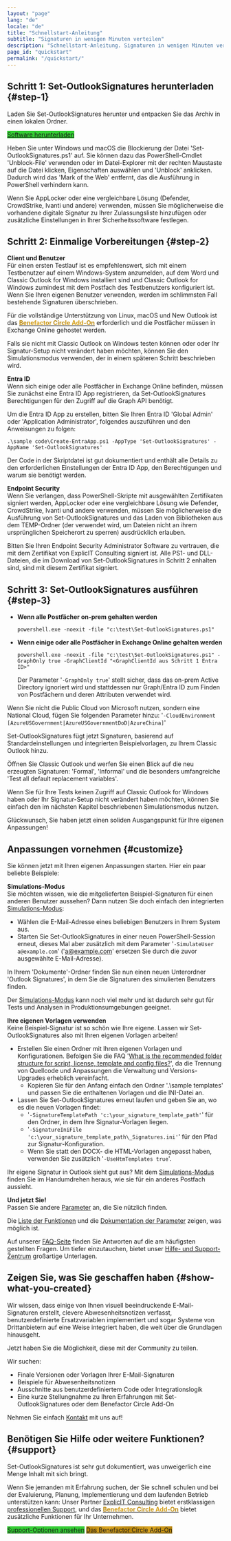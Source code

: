 ```yaml
---
layout: "page"
lang: "de"
locale: "de"
title: "Schnellstart-Anleitung"
subtitle: "Signaturen in wenigen Minuten verteilen"
description: "Schnellstart-Anleitung. Signaturen in wenigen Minuten verteilen."
page_id: "quickstart"
permalink: "/quickstart/"
---
```

## Schritt 1: Set-OutlookSignatures herunterladen {#step-1}
Laden Sie Set-OutlookSignatures herunter und entpacken Sie das Archiv in einen lokalen Ordner.

<p><a href="https://github.com/Set-OutlookSignatures/Set-OutlookSignatures/releases" class="button sos-download-link is-link is-normal is-hovered has-text-black has-text-weight-bold mtrcs-download" style="background-color: limegreen">Software herunterladen</a></p>

Heben Sie unter Windows und macOS die Blockierung der Datei 'Set-OutlookSignatures.ps1' auf. Sie können dazu das PowerShell-Cmdlet 'Unblock-File' verwenden oder im Datei-Explorer mit der rechten Maustaste auf die Datei klicken, Eigenschaften auswählen und 'Unblock' anklicken. Dadurch wird das 'Mark of the Web' entfernt, das die Ausführung in PowerShell verhindern kann.

Wenn Sie AppLocker oder eine vergleichbare Lösung (Defender, CrowdStrike, Ivanti und andere) verwenden, müssen Sie möglicherweise die vorhandene digitale Signatur zu Ihrer Zulassungsliste hinzufügen oder zusätzliche Einstellungen in Ihrer Sicherheitssoftware festlegen.


## Schritt 2: Einmalige Vorbereitungen {#step-2}
**Client und Benutzer**  
Für einen ersten Testlauf ist es empfehlenswert, sich mit einem Testbenutzer auf einem Windows-System anzumelden, auf dem Word und Classic Outlook for Windows installiert sind und Classic Outlook for Windows zumindest mit dem Postfach des Testbenutzers konfiguriert ist. Wenn Sie Ihren eigenen Benutzer verwenden, werden im schlimmsten Fall bestehende Signaturen überschrieben.

Für die vollständige Unterstützung von Linux, macOS und New Outlook ist das <a href="/benefactorcircle/"><span style="font-weight: bold; background-image: linear-gradient(to right, darkgoldenrod, goldenrod, darkgoldenrod, goldenrod, darkgoldenrod); background-clip: text; color: transparent;">Benefactor Circle Add-On</span></a> erforderlich und die Postfächer müssen in Exchange Online gehostet werden.

Falls sie nicht mit Classic Outlook on Windows testen können oder oder Ihr Signatur-Setup nicht verändert haben möchten, können Sie den Simulationsmodus verwenden, der in einem späteren Schritt beschrieben wird.

**Entra ID**  
Wenn sich einige oder alle Postfächer in Exchange Online befinden, müssen Sie zunächst eine Entra ID App registrieren, da Set-OutlookSignatures Berechtigungen für den Zugriff auf die Graph API benötigt.

Um die Entra ID App zu erstellen, bitten Sie Ihren Entra ID 'Global Admin' oder 'Application Administrator', folgendes auszuführen und den Anweisungen zu folgen:
```
.\sample code\Create-EntraApp.ps1 -AppType 'Set-OutlookSignatures' -AppName 'Set-OutlookSignatures'
```

Der Code in der Skriptdatei ist gut dokumentiert und enthält alle Details zu den erforderlichen Einstellungen der Entra ID App, den Berechtigungen und warum sie benötigt werden.

**Endpoint Security**  
Wenn Sie verlangen, dass PowerShell-Skripte mit ausgewählten Zertifikaten signiert werden, AppLocker oder eine vergleichbare Lösung wie Defender, CrowdStrike, Ivanti und andere verwenden, müssen Sie möglicherweise die Ausführung von Set-OutlookSignatures und das Laden von Bibliotheken aus dem TEMP-Ordner (der verwendet wird, um Dateien nicht an ihrem ursprünglichen Speicherort zu sperren) ausdrücklich erlauben.

Bitten Sie Ihren Endpoint Security Administrator Software zu vertrauen, die mit dem Zertifikat von ExplicIT Consulting signiert ist. Alle PS1- und DLL-Dateien, die im Download von Set-OutlookSignatures in Schritt 2 enhalten sind, sind mit diesem Zertifikat signiert.


## Schritt 3: Set-OutlookSignatures ausführen  {#step-3}
- **Wenn alle Postfächer on-prem gehalten werden**
  ```
  powershell.exe -noexit -file "c:\test\Set-OutlookSignatures.ps1"
  ```

- **Wenn einige oder alle Postfächer in Exchange Online gehalten werden**
  ```
  powershell.exe -noexit -file "c:\test\Set-OutlookSignatures.ps1" -GraphOnly true -GraphClientId "<GraphClientId aus Schritt 1 Entra ID>"
  ```
  Der Parameter '`-GraphOnly true`' stellt sicher, dass das on-prem Active Directory ignoriert wird und stattdessen nur Graph/Entra ID zum Finden von Postfächern und deren Attributen verwendet wird.

Wenn Sie nicht die Public Cloud von Microsoft nutzen, sondern eine National Cloud, fügen Sie folgenden Parameter hinzu: '`-CloudEnvironment [AzureUSGovernment|AzureUSGovernmentDoD|AzureChina]`'

Set-OutlookSignatures fügt jetzt Signaturen, basierend auf Standardeinstellungen und integrierten Beispielvorlagen, zu Ihrem Classic Outlook hinzu.

Öffnen Sie Classic Outlook und werfen Sie einen Blick auf die neu erzeugten Signaturen: 'Formal', 'Informal' und die besonders umfangreiche 'Test all default replacement variables'.

Wenn Sie für Ihre Tests keinen Zugriff auf Classic Outlook for Windows haben oder Ihr Signatur-Setup nicht verändert haben möchten, können Sie einfach den im nächsten Kapitel beschriebenen Simulationsmodus nutzen.

Glückwunsch, Sie haben jetzt einen soliden Ausgangspunkt für Ihre eigenen Anpassungen!

## Anpassungen vornehmen {#customize}
Sie können jetzt mit Ihren eigenen Anpassungen starten. Hier ein paar beliebte Beispiele:

**Simulations-Modus**  
Sie möchten wissen, wie die mitgelieferten Beispiel-Signaturen für einen anderen Benutzer aussehen? Dann nutzen Sie doch einfach den integrierten [Simulations-Modus](/details/#11-simulation-mode):
- Wählen die E-Mail-Adresse eines beliebigen Benutzers in Ihrem System aus.
- Starten Sie Set-OutlookSignatures in einer neuen PowerShell-Session erneut, dieses Mal aber zusätzlich mit dem Parameter '`-SimulateUser a@example.com`' ('a@example.com' ersetzen Sie durch die zuvor ausgewählte E-Mail-Adresse).

In Ihrem 'Dokumente'-Ordner finden Sie nun einen neuen Unterordner 'Outlook Signatures', in dem Sie die Signaturen des simulierten Benutzers finden.

Der [Simulations-Modus](/details/#11-simulation-mode) kann noch viel mehr und ist dadurch sehr gut für Tests und Analysen in Produktionsumgebungen geeignet.

**Ihre eigenen Vorlagen verwenden**  
Keine Beispiel-Signatur ist so schön wie Ihre eigene. Lassen wir Set-OutlookSignatures also mit Ihren eigenen Vorlagen arbeiten!

- Erstellen Sie einen Ordner mit Ihren eigenen Vorlagen und Konfigurationen. Befolgen Sie die FAQ '[What is the recommended folder structure for script, license, template and config files?](/faq/#34-what-is-the-recommended-folder-structure-for-script-license-template-and-config-files)', da die Trennung von Quellcode und Anpassungen die Verwaltung und Versions-Upgrades erheblich vereinfacht.
  - Kopieren Sie für den Anfang einfach den Ordner '.\sample templates' und passen Sie die enthaltenen Vorlagen und die INI-Datei an.
- Lassen Sie Set-OutlookSignatures erneut laufen und geben Sie an, wo es die neuen Vorlagen findet:
  - '`-SignatureTemplatePath 'c:\your_signature_template_path'`' für den Ordner, in dem Ihre Signatur-Vorlagen liegen.
  - '`-SignatureIniFile 'c:\your_signature_template_path\_Signatures.ini'`' für den Pfad zur Signatur-Konfiguration.
  - Wenn Sie statt den DOCX- die HTML-Vorlagen angepasst haben, verwenden Sie zusätzlich '`-UseHtmTemplates true`'.

Ihr eigene Signatur in Outlook sieht gut aus? Mit dem [Simulations-Modus](/details/#11-simulation-mode) finden Sie im Handumdrehen heraus, wie sie für ein anderes Postfach aussieht.

**Und jetzt Sie!**  
Passen Sie andere [Parameter](/parameters/) an, die Sie nützlich finden.

Die [Liste der Funktionen](/features/) und die [Dokumentation der Parameter](/parameters/) zeigen, was möglich ist.

Auf unserer [FAQ-Seite](/faq/) finden Sie Antworten auf die am häufigsten gestellten Fragen. Um tiefer einzutauchen, bietet unser [Hilfe- und Support-Zentrum](/help/) großartige Unterlagen.

## Zeigen Sie, was Sie geschaffen haben {#show-what-you-created}
Wir wissen, dass einige von Ihnen visuell beeindruckende E-Mail-Signaturen erstellt, clevere Abwesenheitsnotizen verfasst, benutzerdefinierte Ersatzvariablen implementiert und sogar Systeme von Drittanbietern auf eine Weise integriert haben, die weit über die Grundlagen hinausgeht.

Jetzt haben Sie die Möglichkeit, diese mit der Community zu teilen.

Wir suchen:
- Finale Versionen oder Vorlagen Ihrer E-Mail-Signaturen
- Beispiele für Abwesenheitsnotizen
- Ausschnitte aus benutzerdefiniertem Code oder Integrationslogik
- Eine kurze Stellungnahme zu Ihren Erfahrungen mit Set-OutlookSignatures oder dem Benefactor Circle Add-On

Nehmen Sie einfach [Kontakt](/contact/) mit uns auf!

## Benötigen Sie Hilfe oder weitere Funktionen? {#support}
Set-OutlookSignatures ist sehr gut dokumentiert, was unweigerlich eine Menge Inhalt mit sich bringt.

Wenn Sie jemanden mit Erfahrung suchen, der Sie schnell schulen und bei der Evaluierung, Planung, Implementierung und dem laufenden Betrieb unterstützen kann: Unser Partner <a href="https://explicitconsulting.at/">ExplicIT Consulting</a> bietet erstklassigen [professionellen Support](/support/), und das <a href="/benefactorcircle/"><span style="font-weight: bold; background-image: linear-gradient(to right, darkgoldenrod, goldenrod, darkgoldenrod, goldenrod, darkgoldenrod); background-clip: text; color: transparent;">Benefactor Circle Add-On</span></a> bietet zusätzliche Funktionen für Ihr Unternehmen.

<p>
  <div class="buttons">
    <a href="/support/" class="button is-link is-normal is-hovered has-text-black has-text-weight-bold" style="background-color: limegreen">Support-Optionen ansehen</a>
    <a href="/benefactorcircle/" class="button is-link is-normal is-hovered has-text-black has-text-weight-bold" style="background-image: linear-gradient(to right, darkgoldenrod, goldenrod, darkgoldenrod, goldenrod, darkgoldenrod)">Das Benefactor Circle Add-On</a>
  </div>
</p>

